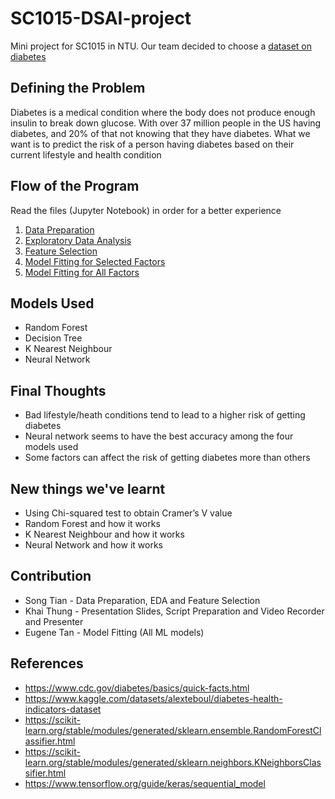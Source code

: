 # SC1015-DSAI-project
Mini project for SC1015 in NTU. Our team decided to choose a [dataset on diabetes](https://www.kaggle.com/datasets/alexteboul/diabetes-health-indicators-dataset)
## Defining the Problem
Diabetes is a medical condition where the body does not produce enough insulin to break down glucose. With over 37 million people in the US having diabetes, and 20% of that not knowing that they have diabetes.
What we want is to predict the risk of a person having diabetes based on their current lifestyle and health condition
## Flow of the Program
Read the files (Jupyter Notebook) in order for a better experience
1. [Data Preparation](https://github.com/songtian17/SC1015-DSAI-project/blob/main/Data_Preparation.ipynb)
2. [Exploratory Data Analysis](https://github.com/songtian17/SC1015-DSAI-project/blob/main/EDA.ipynb)
3. [Feature Selection](https://github.com/songtian17/SC1015-DSAI-project/blob/main/Feature_Selection.ipynb)
4. [Model Fitting for Selected Factors](https://github.com/songtian17/SC1015-DSAI-project/blob/main/Model_Fitting_Limited_Column.ipynb)
5. [Model Fitting for All Factors](https://github.com/songtian17/SC1015-DSAI-project/blob/main/Model_Fitting_All_Column.ipynb)
## Models Used
- Random Forest
- Decision Tree
- K Nearest Neighbour
- Neural Network
## Final Thoughts
- Bad lifestyle/heath conditions tend to lead to a higher risk of getting diabetes
- Neural network seems to have the best accuracy among the four models used
- Some factors can affect the risk of getting diabetes more than others
## New things we've learnt
- Using Chi-squared test to obtain Cramer’s V value
- Random Forest and how it works
- K Nearest Neighbour and how it works
- Neural Network and how it works
## Contribution
- Song Tian - Data Preparation, EDA and Feature Selection
- Khai Thung - Presentation Slides, Script Preparation and Video Recorder and Presenter
- Eugene Tan - Model Fitting (All ML models)
## References
- https://www.cdc.gov/diabetes/basics/quick-facts.html
- https://www.kaggle.com/datasets/alexteboul/diabetes-health-indicators-dataset
- https://scikit-learn.org/stable/modules/generated/sklearn.ensemble.RandomForestClassifier.html
- https://scikit-learn.org/stable/modules/generated/sklearn.neighbors.KNeighborsClassifier.html
- https://www.tensorflow.org/guide/keras/sequential_model
